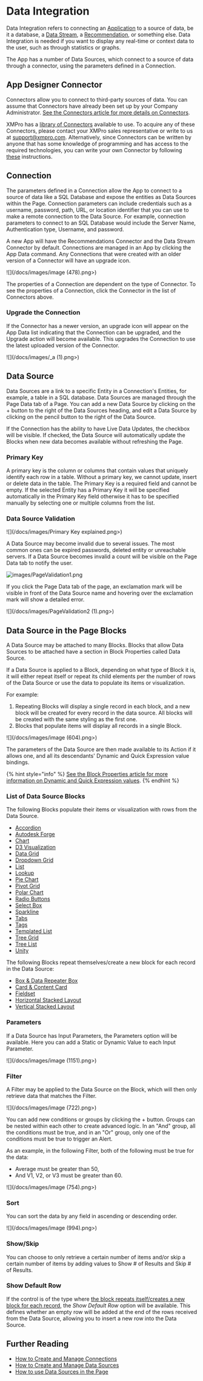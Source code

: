 # Data Integration

Data Integration refers to connecting an [Application](./) to a source of data, be it a database, a [Data Stream](../data-stream/), a [Recommendation](../recommendation/), or something else. Data Integration is needed if you want to display any real-time or context data to the user, such as through statistics or graphs.

The App has a number of Data Sources, which connect to a source of data through a connector, using the parameters defined in a Connection.

## App Designer Connector

Connectors allow you to connect to third-party sources of data. You can assume that Connectors have already been set up by your Company Administrator. [See the Connectors article for more details on Connectors](../connector.md).

XMPro has a [library of Connectors](https://documentation.xmpro.com/resources/integrations#connectors) available to use. To acquire any of these Connectors, please contact your XMPro sales representative or write to us at [support@xmpro.com](mailto:support@xmpro.com). Alternatively, since Connectors can be written by anyone that has some knowledge of programming and has access to the required technologies, you can write your own Connector by following [these](../../how-tos/connectors/building-connectors.md) instructions.

## Connection

The parameters defined in a Connection allow the App to connect to a source of data like a SQL Database and expose the entities as Data Sources within the Page. Connection parameters can include credentials such as a username, password, path, URL, or location identifier that you can use to make a remote connection to the Data Source. For example, connection parameters to connect to an SQL Database would include the Server Name, Authentication type, Username, and password.

A new App will have the Recommendations Connector and the Data Stream Connector by default. Connections are managed in an App by clicking the App Data command. Any Connections that were created with an older version of a Connector will have an upgrade icon.&#x20;

![](/docs/images/image (478).png>)

The properties of a Connection are dependent on the type of Connector. To see the properties of a Connection, click the Connector in the list of Connectors above.

### Upgrade the Connection

If the Connector has a newer version, an upgrade icon will appear on the App Data list indicating that the Connection can be upgraded, and the Upgrade action will become available. This upgrades the Connection to use the latest uploaded version of the Connector.

![](/docs/images/_a (1).png>)

## Data Source

Data Sources are a link to a specific Entity in a Connection's Entities, for example, a table in a SQL database. Data Sources are managed through the Page Data tab of a Page. You can add a new Data Source by clicking on the + button to the right of the Data Sources heading, and edit a Data Source by clicking on the pencil button to the right of the Data Source.

If the Connection has the ability to have Live Data Updates, the checkbox will be visible. If checked, the Data Source will automatically update the Blocks when new data becomes available without refreshing the Page.

### Primary Key

A primary key is the column or columns that contain values that uniquely identify each row in a table. Without a primary key, we cannot update, insert or delete data in the table. The Primary Key is a required field and cannot be empty. If the selected Entity has a Primary Key it will be specified automatically in the Primary Key field otherwise it has to be specified manually by selecting one or multiple columns from the list.&#x20;

### Data Source Validation

![](/docs/images/Primary Key explained.png>)

A Data Source may become invalid due to several issues. The most common ones can be expired passwords, deleted entity or unreachable servers. If a Data Source becomes invalid a count will be visible on the Page Data tab to notify the user.&#x20;

![images/PageValidation1.png](../images/PageValidation1.png)

If you click the Page Data tab of the page, an exclamation mark will be visible in front of the Data Source name and hovering over the exclamation mark will show a detailed error. &#x20;

![](/docs/images/PageValidation2 (1).png>)

## Data Source in the Page Blocks

A Data Source may be attached to many Blocks. Blocks that allow Data Sources to be attached have a section in Block Properties called Data Source.&#x20;

If a Data Source is applied to a Block, depending on what type of Block it is, it will either repeat itself or repeat its child elements per the number of rows of the Data Source or use the data to populate its items or visualization.

For example:

1. Repeating Blocks will display a single record in each block, and a new block will be created for every record in the data source. All blocks will be created with the same styling as the first one.
2. Blocks that populate items will display all records in a single Block.

![](/docs/images/image (604).png>)

The parameters of the Data Source are then made available to its Action if it allows one, and all its descendants' Dynamic and Quick Expression value bindings.

{% hint style="info" %}
[See the Block Properties article for more information on Dynamic and Quick Expression values](block-properties.md#dynamic-and-expression-properties-from-data-integration).
{% endhint %}

### List of Data Source Blocks

The following Blocks populate their items or visualization with rows from the Data Source.

* [Accordion](../../blocks-toolbox/layout/accordion.md)
* [Autodesk Forge](../../blocks-toolbox/visualizations/autodesk-forge.md)
* [Chart](../../blocks-toolbox/visualizations/chart.md)
* [D3 Visualization](../../blocks-toolbox/visualizations/d3-visualization.md)
* [Data Grid](../../blocks-toolbox/basic/data-grid.md)
* [Dropdown Grid](../../blocks-toolbox/basic/dropdown-grid.md)
* [List](../../blocks-toolbox/basic/list.md)
* [Lookup](../../blocks-toolbox/basic/lookup.md)
* [Pie Chart](../../blocks-toolbox/visualizations/pie-chart.md)
* [Pivot Grid](../../blocks-toolbox/visualizations/pivot-grid.md)
* [Polar Chart](../../blocks-toolbox/visualizations/polar-chart.md)
* [Radio Buttons](../../blocks-toolbox/basic/radio-buttons.md)
* [Select Box](../../blocks-toolbox/basic/select-box.md)
* [Sparkline](../../blocks-toolbox/visualizations/sparkline.md)
* [Tabs](../../blocks-toolbox/layout/tabs.md)
* [Tags](../../blocks-toolbox/basic/tags.md)
* [Templated List](../../blocks-toolbox/layout/templated-list.md)
* [Tree Grid](../../blocks-toolbox/basic/tree-grid.md)
* [Tree List](../../blocks-toolbox/basic/tree-list.md)
* [Unity](../../blocks-toolbox/visualizations/unity-1.md)

The following Blocks repeat themselves/create a new block for each record in the Data Source:

* [Box & Data Repeater Box](../../blocks-toolbox/layout/box-and-data-repeater-box.md)
* [Card & Content Card](../../blocks-toolbox/layout/card-and-content-card.md)
* [Fieldset](../../blocks-toolbox/layout/field-and-fieldset.md)
* [Horizontal Stacked Layout](../../blocks-toolbox/layout/horizontal-and-vertical-stacked-layouts.md)
* [Vertical Stacked Layout](../../blocks-toolbox/layout/horizontal-and-vertical-stacked-layouts.md)

### Parameters

If a Data Source has Input Parameters, the Parameters option will be available. Here you can add a Static or Dynamic Value to each Input Parameter.

![](/docs/images/image (1151).png>)

### Filter

A Filter may be applied to the Data Source on the Block, which will then only retrieve data that matches the Filter.

![](/docs/images/image (722).png>)

You can add new conditions or groups by clicking the + button. Groups can be nested within each other to create advanced logic. In an "And" group, all the conditions must be true, and in an "Or" group, only one of the conditions must be true to trigger an Alert.

As an example, in the following Filter, both of the following must be true for the data:

* Average must be greater than 50,
* And V1, V2, or V3 must be greater than 60.

![](/docs/images/image (754).png>)

### Sort

You can sort the data by any field in ascending or descending order.

![](/docs/images/image (994).png>)

### Show/Skip

You can choose to only retrieve a certain number of items and/or skip a certain number of items by adding values to Show # of Results and Skip # of Results.

### Show Default Row

If the control is of the type where [the block repeats itself/creates a new block for each record](data-integration.md#data-source-in-the-page-blocks), the _Show Default Row_ option will be available. This defines whether an empty row will be added at the end of the rows received from the Data Source, allowing you to insert a new row into the Data Source.

## Further Reading

* [How to Create and Manage Connections](../../how-tos/apps/manage-connections.md)
* [How to Create and Manage Data Sources](../../how-tos/apps/manage-data-sources.md)
* [How to use Data Sources in the Page](../../how-tos/apps/use-data-sources-in-the-page.md)





